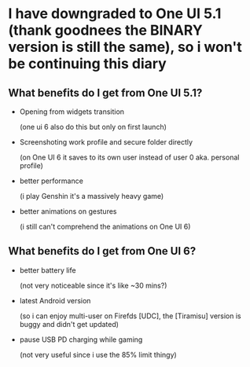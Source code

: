 # I have downgraded to One UI 5.1 (thank goodnees the BINARY version is still the same), so i won't be continuing this diary

## What benefits do I get from One UI 5.1?
* Opening from widgets transition

  (one ui 6 also do this but only on first launch)
* Screenshoting work profile and secure folder directly

  (on One UI 6 it saves to its own user instead of user 0 aka. personal profile)
* better performance

  (i play Genshin it's a massively heavy game)
* better animations on gestures

  (i still can't comprehend the animations on One UI 6)

## What benefits do I get from One UI 6?
* better battery life

  (not very noticeable since it's like ~30 mins?)
* latest Android version

  (so i can enjoy multi-user on Firefds [UDC], the [Tiramisu] version is buggy and didn't get updated)
* pause USB PD charging while gaming

  (not very useful since i use the 85% limit thingy)
